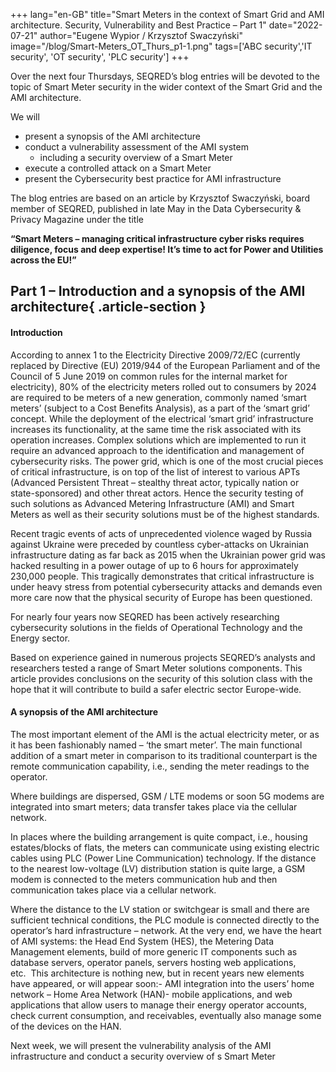 +++
lang="en-GB"
title="Smart Meters in the context of Smart Grid and AMI architecture. Security, Vulnerability and Best Practice – Part 1"
date="2022-07-21"
author="Eugene Wypior / Krzysztof Swaczyński"
image="/blog/Smart-Meters_OT_Thurs_p1-1.png"
tags=['ABC security','IT security', 'OT security', 'PLC security']
+++

Over the next four Thursdays, SEQRED’s blog entries will be devoted to the topic of Smart Meter security in the wider context of the Smart Grid and the AMI architecture.

We will

*   present a synopsis of the AMI architecture
*   conduct a vulnerability assessment of the AMI system
    *   including a security overview of a Smart Meter
*   execute a controlled attack on a Smart Meter
*   present the Cybersecurity best practice for AMI infrastructure

The blog entries are based on an article by Krzysztof Swaczyński, board member of SEQRED, published in late May in the Data Cybersecurity & Privacy Magazine under the title

**“Smart Meters – managing critical infrastructure cyber risks requires diligence, focus and deep expertise! It’s time to act for Power and Utilities across the EU!”**

## **Part 1 – Introduction and a synopsis of the AMI architecture**{ .article-section }

#### **Introduction**

According to annex 1 to the Electricity Directive 2009/72/EC (currently replaced by Directive (EU) 2019/944 of the European Parliament and of the Council of 5 June 2019 on common rules for the internal market for electricity), 80% of the electricity meters rolled out to consumers by 2024 are required to be meters of a new generation, commonly named ‘smart meters’ (subject to a Cost Benefits Analysis), as a part of the ‘smart grid’ concept. While the deployment of the electrical ‘smart grid’ infrastructure increases its functionality, at the same time the risk associated with its operation increases. Complex solutions which are implemented to run it require an advanced approach to the identification and management of cybersecurity risks. The power grid, which is one of the most crucial pieces of critical infrastructure, is on top of the list of interest to various APTs (Advanced Persistent Threat – stealthy threat actor, typically nation or state-sponsored) and other threat actors. Hence the security testing of such solutions as Advanced Metering Infrastructure (AMI) and Smart Meters as well as their security solutions must be of the highest standards.

Recent tragic events of acts of unprecedented violence waged by Russia against Ukraine were preceded by countless cyber-attacks on Ukrainian infrastructure dating as far back as 2015 when the Ukrainian power grid was hacked resulting in a power outage of up to 6 hours for approximately 230,000 people. This tragically demonstrates that critical infrastructure is under heavy stress from potential cybersecurity attacks and demands even more care now that the physical security of Europe has been questioned.

For nearly four years now SEQRED has been actively researching cybersecurity solutions in the fields of Operational Technology and the Energy sector.

Based on experience gained in numerous projects SEQRED’s analysts and researchers tested a range of Smart Meter solutions components. This article provides conclusions on the security of this solution class with the hope that it will contribute to build a safer electric sector Europe-wide.

#### **A synopsis of the AMI architecture**

The most important element of the AMI is the actual electricity meter, or as it has been fashionably named – ‘the smart meter’. The main functional addition of a smart meter in comparison to its traditional counterpart is the remote communication capability, i.e., sending the meter readings to the operator.

Where buildings are dispersed, GSM / LTE modems or soon 5G modems are integrated into smart meters; data transfer takes place via the cellular network.

In places where the building arrangement is quite compact, i.e., housing estates/blocks of flats, the meters can communicate using existing electric cables using PLC (Power Line Communication) technology. If the distance to the nearest low-voltage (LV) distribution station is quite large, a GSM modem is connected to the meters communication hub and then communication takes place via a cellular network.

Where the distance to the LV station or switchgear is small and there are sufficient technical conditions, the PLC module is connected directly to the operator’s hard infrastructure – network. At the very end, we have the heart of AMI systems: the Head End System (HES), the Metering Data Management elements, build of more generic IT components such as database servers, operator panels, servers hosting web applications, etc.  This architecture is nothing new, but in recent years new elements have appeared, or will appear soon:- AMI integration into the users’ home network – Home Area Network (HAN)- mobile applications, and web applications that allow users to manage their energy operator accounts, check current consumption, and receivables, eventually also manage some of the devices on the HAN.

Next week, we will present the vulnerability analysis of the AMI infrastructure and conduct a security overview of s Smart Meter
